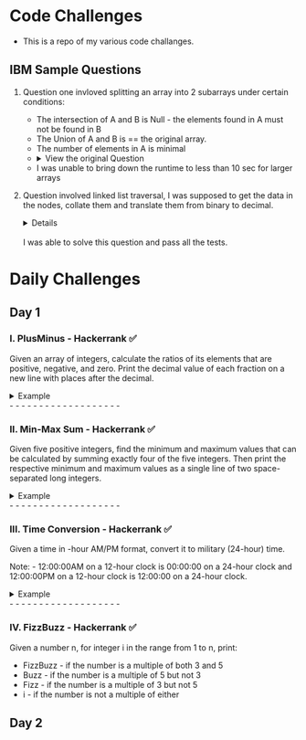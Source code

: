 # Code Challenges

- This is a repo of my various code challanges.

## IBM Sample Questions

1. Question one invloved splitting an array into 2 subarrays under certain conditions:

   - The intersection of A and B is Null - the elements found in A must not be found in B
   - The Union of A and B is == the original array.
   - The number of elements in A is minimal
   - <details closed>
     <summary>View the original Question</summary>
       <img src="images/qn1.png">
     </details>
   - I was unable to bring down the runtime to less than 10 sec for larger arrays

2. Question involved linked list traversal, I was supposed to get the data in the nodes, collate them and translate them from binary to decimal. <br> <details closed>
   - <summary>View the original Question</summary>
       <img src="images/qn2.png">
     </details> <br> I was able to solve this question and pass all the tests.

# Daily Challenges

## Day 1

### I. PlusMinus - Hackerrank ✅

Given an array of integers, calculate the ratios of its elements that are positive, negative, and zero.
Print the decimal value of each fraction on a new line with places after the decimal.

<details closed>
     <summary>Example</summary>
       <img src="images/day1q1.png">
     </details>
-  -  -  -  -  -  -  -  -  -  -  -  -  -  -  -  -  -  -  
<br>

### II. Min-Max Sum - Hackerrank ✅

Given five positive integers, find the minimum and maximum values that can be calculated by summing exactly four of the five integers. Then print the respective minimum and maximum values as a single line of two space-separated long integers.

<details closed>
     <summary>Example</summary>
       <img src="images/day1qn2.png">
     </details>
-  -  -  -  -  -  -  -  -  -  -  -  -  -  -  -  -  -  -  
<br>

### III. Time Conversion - Hackerrank ✅

Given a time in -hour AM/PM format, convert it to military (24-hour) time.

Note: - 12:00:00AM on a 12-hour clock is 00:00:00 on a 24-hour clock and 12:00:00PM on a 12-hour clock is 12:00:00 on a 24-hour clock.

<details closed>
     <summary>Example</summary>
       <img src="images/day1qn3.png">
     </details>
-  -  -  -  -  -  -  -  -  -  -  -  -  -  -  -  -  -  -  
<br>

### IV. FizzBuzz - Hackerrank ✅

Given a number n, for integer i in the range from 1 to n, print:

- FizzBuzz - if the number is a multiple of both 3 and 5
- Buzz - if the number is a multiple of 5 but not 3
- Fizz - if the number is a multiple of 3 but not 5
- i - if the number is not a multiple of either

## Day 2
